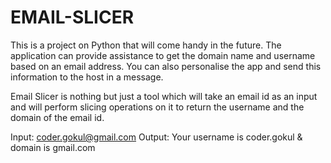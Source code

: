 # EMAIL-SLICER
This is a  project on Python that will come handy in the future. The application can provide assistance to get the domain name and username based on an email address. You can also personalise the app and send this information to the host in a message.

Email Slicer is nothing but just a tool which will take an email id as an input and will perform slicing operations on it to return the username and the domain of the email id.

Input:
coder.gokul@gmail.com
Output:
Your username is coder.gokul & domain is gmail.com
